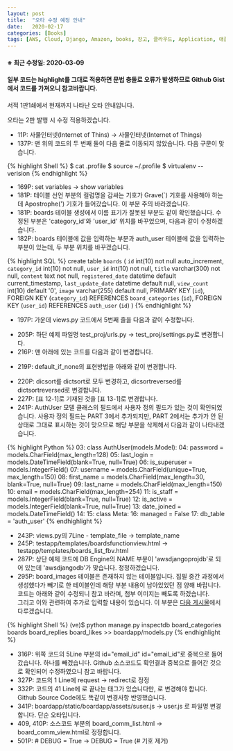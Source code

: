 ```yaml
---
layout: post
title:  "오타 수정 예정 안내"
date:   2020-02-17
categories: [Books]
tags: [AWS, Cloud, Django, Amazon, books, 장고, 클라우드, Application, 애플리케이션, Python, 파이썬]
---
```


#### ※ 최근 수정일: 2020-03-09
#### 일부 코드는 highlight를 그대로 적용하면 문법 충돌로 오류가 발생하므로 Github Gist에서 코드를 가져오니 참고바랍니다.

서적 1판1쇄에서 현재까지 나타난 오타 안내입니다.

오타는 2판 발행 시 수정 적용하겠습니다.

<ul>
	<li>11P: 사물인터넷(Internet of Thins) → 사물인터넷(Internet of Things)</li>
	<li>137P: 맨 위의 코드의 두 번째 둘이 다음 줄로 이동되지 않았습니다. 다음 구문이 맞습니다.</li>
</ul>

{% highlight Shell %}
$ cat .profile
$ source ~/.profile
$ virtualenv --verision
{% endhighlight %}

<ul>
	<li>169P: set variables → show variables</li>
	<li>181P: 테이블 선언 부분의 컬럼명을 감싸는 기호가 Grave(`) 기호를 사용해야 하는데 Apostrophe(') 기호가 들어갔습니다. 이 부분 주의 바라겠습니다.</li>
	<li>181P: boards 테이블 생성에서 이름 표기가 잘못된 부분도 같이 확인했습니다. 수정된 부분은 'category_id'와 'user_id' 위치를 바꾸었으며, 다음과 같이 수정하겠습니다.</li>
	<li>182P: boards 테이블에 값을 입력하는 부분과 auth_user 테이블에 값을 입력하는 부분이 있는데, 두 부분 위치를 바꾸겠습니다.</li>
</ul>

{% highlight SQL %}
create table `boards` (
	`id` int(10) not null auto_increment,
	`category_id` int(10) not null,
	`user_id` int(10) not null,
	`title` varchar(300) not null,
	`content` text not null,
	`registered_date` datetime default current_timestamp,
	`last_update_date` datetime default null,
	`view_count` int(10) default '0',
	`image` varchar(255) default null,
	PRIMARY KEY (`id`),
	FOREIGN KEY (`category_id`) REFERENCES `board_categories` (`id`),
	FOREIGN KEY (`user_id`) REFERENCES `auth_user` (`id`)
)
{% endhighlight %}

<ul>
	<li>197P: 가운데 views.py 코드에서 5번째 줄을 다음과 같이 수정합니다.</li>
</ul>
<script src="https://gist.github.com/Amanokaze/1b6f1dd507d8fbe924581659f8a5c311.js"></script>
<ul>	
	<li>205P: 하단 예제 파일명 test_proj/urls.py -> test_proj/settings.py로 변경합니다.</li>
	<li>216P: 맨 아래에 있는 코드를 다음과 같이 변경합니다.</li>
</ul>
<script src="https://gist.github.com/Amanokaze/17001bb97c1a05adb3e67d09f6417afe.js"></script>
<ul>
	<li>219P: default_if_none의 표현방법을 아래와 같이 변경합니다.</li>
</ul>
<script src="https://gist.github.com/Amanokaze/d0d9b429133db553285334f28a7ea90e.js"></script>
<ul>
	<li>220P: dicsort를 dictsort로 모두 변경하고, dicsortreversed를 dictsortreversed로 변경합니다.</li>
	<li>227P: [표 12-1]로 기재된 것을 [표 13-1]로 변경합니다.</li>
	<li>241P: AuthUser 모델 클래스의 필드에서 사용자 정의 필드가 있는 것이 확인되었습니다. 사용자 정의 필드는 PART 3에서 추가되지만, PART 2에서는 추가가 안 된 상태로 그대로 표시하는 것이 맞으므로 해당 부분을 삭제해서 다음과 같이 나타내겠습니다.</li>
</ul>

{% highlight Python %}
03: class AuthUser(models.Model):
04: 	password = models.CharField(max_length=128)
05: 	last_login = models.DateTimeField(blank=True, null=True)
06: 	is_superuser = models.IntegerField()
07: 	username = models.CharField(unique=True, max_length=150)
08: 	first_name = models.CharField(max_length=30, blank=True, null=True)
09: 	last_name = models.CharField(max_length=150)
10: 	email = models.CharField(max_length=254)
11: 	is_staff = models.IntegerField(blank=True, null=True)
12: 	is_active = models.IntegerField(blank=True, null=True)
13: 	date_joined = models.DateTimeField()
14:
15: 	class Meta:
16: 		managed = False
17: 		db_table = 'auth_user'
{% endhighlight %}

<ul>
	<li>243P: views.py의 7Line - template_file → template_name</li>
	<li>245P: testapp/templates/boardsfunctionview.html → testapp/templates/boards_list_fbv.html</li>
	<li>287P: 상단 예제 코드에 DB Engine의 NAME 부분이 'awsdjangoprojdb'로 되어 있는데 'awsdjangodb'가 맞습니다. 정정하겠습니다.</li>
	<li>295P: board_images 테이블은 존재하지 않는 테이블입니다. 집필 중간 과정에서 생성했다가 빼기로 한 테이블인데 해당 부분 내용이 남아있었던 점 양해 바랍니다. 코드는 아래와 같이 수정되니 참고 바라며, 첨부 이미지는 빼도록 하겠습니다.<br>그리고 이와 관련하여 추가로 입력할 내용이 있습니다. 이 부분은 <a href="https://amanokaze.github.io/blog/Customize-Model-Field/">다음 게시물</a>에서 다루겠습니다.</li>
</ul>

{% highlight Shell %}
(ve)$ python manage.py inspectdb board_categories boards board_replies board_likes >> boardapp/models.py
{% endhighlight %}

<ul>
	<li>316P: 위쪽 코드의 5Line 부분의 id="email_id" id="email_id"로 중복으로 들어갔습니다. 하나를 빼겠습니다. Github 소스코드도 확인결과 중복으로 들어간 것으로 확인되어 수정하였으니 참고 바랍니다.</li>
	<li>327P: 코드의 1 Line에 request → redirect로 정정</li>
	<li>332P: 코드의 41 Line에 </h5>로 끝나는 태그가 있습니다만, </h4>로 변경해야 합니다. Github Source Code에도 똑같이 변경사항 반영했습니다.</li>
	<li>341P: boardapp/static/boardapp/assets/suser.js → user.js 로 파일명 변경합니다. 단순 오타입니다.</li>
	<li>409, 410P: 소스코드 부분의 board_comm_list.html → board_comm_view.html로 정정합니다.</li>
	<li>501P: # DEBUG = True → DEBUG = True (# 기호 제거)</li>
</ul>

